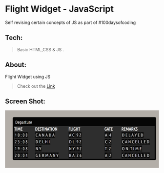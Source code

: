 # Flight Widget - JavaScript

Self revising certain concepts of JS as part of #100daysofcoding

## Tech:

> Basic HTML,CSS & JS .

## About:

Flight Widget using JS

> Check out the [Link](https://shijoshaji.github.io/flight-widget_VanilaJS/)

## Screen Shot:

<img src="assets/main.png" />
